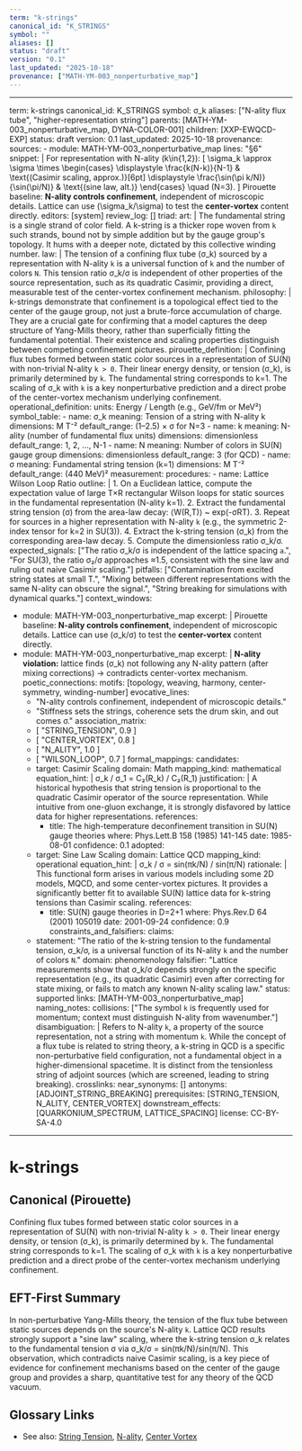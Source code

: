 ```yaml
---
term: "k-strings"
canonical_id: "K_STRINGS"
symbol: ""
aliases: []
status: "draft"
version: "0.1"
last_updated: "2025-10-18"
provenance: ["MATH-YM-003_nonperturbative_map"]
---
```


---
term: k-strings
canonical_id: K_STRINGS
symbol: σ_k
aliases: ["N-ality flux tube", "higher-representation string"]
parents: [MATH-YM-003_nonperturbative_map, DYNA-COLOR-001]
children: [XXP-EWQCD-EXP]
status: draft
version: 0.1
last_updated: 2025-10-18
provenance:
  sources:
    - module: MATH-YM-003_nonperturbative_map
      lines: "§6"
      snippet: |
        For representation with N-ality (k\in{1,2}):
        [
        \sigma_k \approx \sigma \times
        \begin{cases}
        \displaystyle \frac{k(N-k)}{N-1} & \text{(Casimir scaling, approx.)}[6pt]
        \displaystyle \frac{\sin(\pi k/N)}{\sin(\pi/N)} & \text{(sine law, alt.)}
        \end{cases}
        \quad (N=3).
        ]
        Pirouette baseline: **N-ality controls confinement**, independent of microscopic details. Lattice can use (\sigma_k/\sigma) to test the **center-vortex** content directly.
  editors: [system]
  review_log: []
triad:
  art: |
    The fundamental string is a single strand of color field. A k-string is a thicker rope woven from `k` such strands, bound not by simple addition but by the gauge group's topology. It hums with a deeper note, dictated by this collective winding number.
  law: |
    The tension of a confining flux tube (σ_k) sourced by a representation with N-ality `k` is a universal function of `k` and the number of colors `N`. This tension ratio σ_k/σ is independent of other properties of the source representation, such as its quadratic Casimir, providing a direct, measurable test of the center-vortex confinement mechanism.
  philosophy: |
    k-strings demonstrate that confinement is a topological effect tied to the center of the gauge group, not just a brute-force accumulation of charge. They are a crucial gate for confirming that a model captures the deep structure of Yang-Mills theory, rather than superficially fitting the fundamental potential. Their existence and scaling properties distinguish between competing confinement pictures.
pirouette_definition: |
  Confining flux tubes formed between static color sources in a representation of SU(N) with non-trivial N-ality `k > 0`. Their linear energy density, or tension (σ_k), is primarily determined by `k`. The fundamental string corresponds to k=1. The scaling of σ_k with `k` is a key nonperturbative prediction and a direct probe of the center-vortex mechanism underlying confinement.
operational_definition:
  units: Energy / Length (e.g., GeV/fm or MeV²)
  symbol_table:
    - name: σ_k
      meaning: Tension of a string with N-ality k
      dimensions: M T⁻²
      default_range: (1–2.5) × σ for N=3
    - name: k
      meaning: N-ality (number of fundamental flux units)
      dimensions: dimensionless
      default_range: 1, 2, ..., N-1
    - name: N
      meaning: Number of colors in SU(N) gauge group
      dimensions: dimensionless
      default_range: 3 (for QCD)
    - name: σ
      meaning: Fundamental string tension (k=1)
      dimensions: M T⁻²
      default_range: (440 MeV)²
  measurement:
    procedures:
      - name: Lattice Wilson Loop Ratio
        outline: |
          1. On a Euclidean lattice, compute the expectation value of large T×R rectangular Wilson loops for static sources in the fundamental representation (N-ality k=1).
          2. Extract the fundamental string tension (σ) from the area-law decay: ⟨W(R,T)⟩ ~ exp(-σRT).
          3. Repeat for sources in a higher representation with N-ality `k` (e.g., the symmetric 2-index tensor for k=2 in SU(3)).
          4. Extract the k-string tension (σ_k) from the corresponding area-law decay.
          5. Compute the dimensionless ratio σ_k/σ.
        expected_signals: ["The ratio σ_k/σ is independent of the lattice spacing `a`.", "For SU(3), the ratio σ₂/σ approaches ≈1.5, consistent with the sine law and ruling out naive Casimir scaling."]
        pitfalls: ["Contamination from excited string states at small T.", "Mixing between different representations with the same N-ality can obscure the signal.", "String breaking for simulations with dynamical quarks."]
context_windows:
  - module: MATH-YM-003_nonperturbative_map
    excerpt: |
      Pirouette baseline: **N-ality controls confinement**, independent of microscopic details. Lattice can use (σ_k/σ) to test the **center-vortex** content directly.
  - module: MATH-YM-003_nonperturbative_map
    excerpt: |
      **N-ality violation:** lattice finds (σ_k) not following any N-ality pattern (after mixing corrections) → contradicts center-vortex mechanism.
poetic_connections:
  motifs: [topology, weaving, harmony, center-symmetry, winding-number]
  evocative_lines:
    - "N-ality controls confinement, independent of microscopic details."
    - "Stiffness sets the strings, coherence sets the drum skin, and out comes σ."
  association_matrix:
    - [ "STRING_TENSION", 0.9 ]
    - [ "CENTER_VORTEX", 0.8 ]
    - [ "N_ALITY", 1.0 ]
    - [ "WILSON_LOOP", 0.7 ]
formal_mappings:
  candidates:
    - target: Casimir Scaling
      domain: Math
      mapping_kind: mathematical
      equation_hint: |
        σ_k / σ_1 = C₂(R_k) / C₂(R_1)
      justification: |
        A historical hypothesis that string tension is proportional to the quadratic Casimir operator of the source representation. While intuitive from one-gluon exchange, it is strongly disfavored by lattice data for higher representations.
      references:
        - title: The high-temperature deconfinement transition in SU(N) gauge theories
          where: Phys.Lett.B 158 (1985) 141-145
          date: 1985-08-01
      confidence: 0.1
  adopted:
    - target: Sine Law Scaling
      domain: Lattice QCD
      mapping_kind: operational
      equation_hint: |
        σ_k / σ = sin(πk/N) / sin(π/N)
      rationale: |
        This functional form arises in various models including some 2D models, MQCD, and some center-vortex pictures. It provides a significantly better fit to available SU(N) lattice data for k-string tensions than Casimir scaling.
      references:
        - title: SU(N) gauge theories in D=2+1
          where: Phys.Rev.D 64 (2001) 105019
          date: 2001-09-24
      confidence: 0.9
constraints_and_falsifiers:
  claims:
    - statement: "The ratio of the k-string tension to the fundamental tension, σ_k/σ, is a universal function of its N-ality `k` and the number of colors `N`."
      domain: phenomenology
      falsifier: "Lattice measurements show that σ_k/σ depends strongly on the specific representation (e.g., its quadratic Casimir) even after correcting for state mixing, or fails to match any known N-ality scaling law."
      status: supported
      links: [MATH-YM-003_nonperturbative_map]
naming_notes:
  collisions: ["The symbol `k` is frequently used for momentum; context must distinguish N-ality from wavenumber."]
  disambiguation: |
    Refers to N-ality `k`, a property of the source representation, not a string with momentum `k`. While the concept of a flux tube is related to string theory, a k-string in QCD is a specific non-perturbative field configuration, not a fundamental object in a higher-dimensional spacetime. It is distinct from the tensionless string of adjoint sources (which are screened, leading to string breaking).
crosslinks:
  near_synonyms: []
  antonyms: [ADJOINT_STRING_BREAKING]
  prerequisites: [STRING_TENSION, N_ALITY, CENTER_VORTEX]
  downstream_effects: [QUARKONIUM_SPECTRUM, LATTICE_SPACING]
license: CC-BY-SA-4.0
---

# k-strings

## Canonical (Pirouette)
Confining flux tubes formed between static color sources in a representation of SU(N) with non-trivial N-ality `k > 0`. Their linear energy density, or tension (σ_k), is primarily determined by `k`. The fundamental string corresponds to k=1. The scaling of σ_k with `k` is a key nonperturbative prediction and a direct probe of the center-vortex mechanism underlying confinement.

## EFT-First Summary
In non-perturbative Yang-Mills theory, the tension of the flux tube between static sources depends on the source's N-ality `k`. Lattice QCD results strongly support a "sine law" scaling, where the k-string tension σ_k relates to the fundamental tension σ via σ_k/σ = sin(πk/N)/sin(π/N). This observation, which contradicts naive Casimir scaling, is a key piece of evidence for confinement mechanisms based on the center of the gauge group and provides a sharp, quantitative test for any theory of the QCD vacuum.

## Glossary Links
- See also: [String Tension](<#>), [N-ality](<#>), [Center Vortex](<#>)
